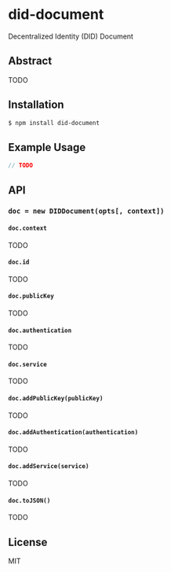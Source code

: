 did-document
============

Decentralized Identity (DID) Document

## Abstract

TODO

## Installation

```sh
$ npm install did-document
```

## Example Usage

```js
// TODO
```

## API

### `doc = new DIDDocument(opts[, context])`

#### `doc.context`

TODO

#### `doc.id`

TODO

#### `doc.publicKey`

TODO

#### `doc.authentication`

TODO

#### `doc.service`

TODO

#### `doc.addPublicKey(publicKey)`

TODO

#### `doc.addAuthentication(authentication)`

TODO

#### `doc.addService(service)`

TODO

#### `doc.toJSON()`

TODO

## License

MIT
